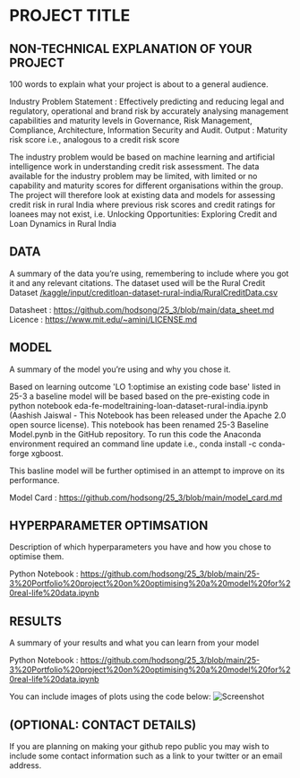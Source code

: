 # PROJECT TITLE 


## NON-TECHNICAL EXPLANATION OF YOUR PROJECT
100 words to explain what your project is about to a general audience.

Industry Problem Statement : Effectively predicting and reducing legal and regulatory, operational and brand risk by accurately analysing management capabilities and maturity levels in Governance, Risk Management, Compliance, Architecture, Information Security and Audit.
Output : Maturity risk score i.e., analogous to a credit risk score

The industry problem would be based on machine learning and artificial intelligence work in understanding credit risk assessment.
The data available for the industry problem may be limited, with limited or no capability and maturity scores for different organisations within the group.
The project will therefore look at existing data and models for assessing credit risk in rural India where previous risk scores and credit ratings for loanees may not exist, i.e. Unlocking Opportunities: Exploring Credit and Loan Dynamics in Rural India

## DATA
A summary of the data you’re using, remembering to include where you got it and any relevant citations. 
The dataset used will be the Rural Credit Dataset [/kaggle/input/creditloan-dataset-rural-india/RuralCreditData.csv](https://www.kaggle.com/datasets/heydido/creditloan-dataset-rural-india)

Datasheet : https://github.com/hodsong/25_3/blob/main/data_sheet.md
Licence : https://www.mit.edu/~amini/LICENSE.md

## MODEL 
A summary of the model you’re using and why you chose it. 

Based on learning outcome 'LO 1:optimise an existing code base' listed in 25-3 a baseline model will be based based on the pre-existing code in 
python notebook eda-fe-modeltraining-loan-dataset-rural-india.ipynb (Aashish Jaiswal - This Notebook has been released under the Apache 2.0 open source license). This notebook has been renamed 25-3 Baseline Model.pynb in the GitHub repository. To run this code the Anaconda environment required an command line update i.e., conda install -c conda-forge xgboost.

This basline model will be further optimised in an attempt to improve on its performance.

Model Card : https://github.com/hodsong/25_3/blob/main/model_card.md

## HYPERPARAMETER OPTIMSATION
Description of which hyperparameters you have and how you chose to optimise them. 

Python Notebook : https://github.com/hodsong/25_3/blob/main/25-3%20Portfolio%20project%20on%20optimising%20a%20model%20for%20real-life%20data.ipynb

## RESULTS
A summary of your results and what you can learn from your model 

Python Notebook : https://github.com/hodsong/25_3/blob/main/25-3%20Portfolio%20project%20on%20optimising%20a%20model%20for%20real-life%20data.ipynb

You can include images of plots using the code below:
![Screenshot](image.png)

## (OPTIONAL: CONTACT DETAILS)
If you are planning on making your github repo public you may wish to include some contact information such as a link to your twitter or an email address. 

